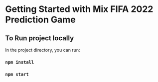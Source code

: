 # Getting Started with Mix FIFA 2022 Prediction Game



## To Run project locally

In the project directory, you can run:

### `npm install`
### `npm start`

